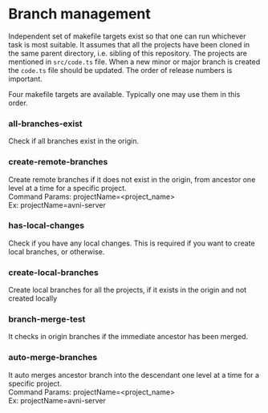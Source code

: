 # Branch management
Independent set of makefile targets exist so that one can run whichever task is most suitable. It assumes that all the projects have been cloned in the same parent directory, i.e. sibling of this repository. The projects are mentioned in `src/code.ts` file. When a new minor or major branch is created the `code.ts` file should be updated. The order of release numbers is important.

Four makefile targets are available. Typically one may use them in this order.

### all-branches-exist
Check if all branches exist in the origin.

### create-remote-branches
Create remote branches if it does not exist in the origin, from ancestor one level at a time for a specific project.<br/>
Command Params: projectName=<project_name><br/>
Ex: projectName=avni-server

### has-local-changes
Check if you have any local changes. This is required if you want to create local branches, or otherwise.

### create-local-branches
Create local branches for all the projects, if it exists in the origin and not created locally

### branch-merge-test
It checks in origin branches if the immediate ancestor has been merged.

### auto-merge-branches
It auto merges ancestor branch into the descendant one level at a time for a specific project.<br/>
Command Params: projectName=<project_name><br/>
Ex: projectName=avni-server
